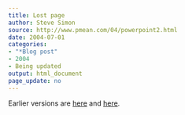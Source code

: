 ```yaml
---
title: Lost page
author: Steve Simon
source: http://www.pmean.com/04/powerpoint2.html
date: 2004-07-01
categories:
- "*Blog post"
- 2004
- Being updated
output: html_document
page_update: no
---
```


Earlier versions are [here][sim1] and [here][sim2].

[sim1]: http://www.pmean.com/04/powerpoint2.html
[sim2]: http://new.pmean.com/hate-powerpoint-talk/
